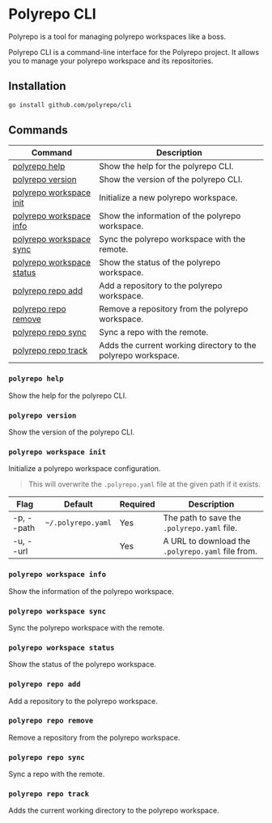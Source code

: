 # Polyrepo CLI

Polyrepo is a tool for managing polyrepo workspaces like a boss.

Polyrepo CLI is a command-line interface for the Polyrepo project. It allows you to manage your polyrepo workspace and its repositories.

## Installation

```bash
go install github.com/polyrepo/cli
```

## Commands

| Command                                                 | Description                                                   |
| ------------------------------------------------------- | ------------------------------------------------------------- |
| [polyrepo help](#polyrepo-help)                         | Show the help for the polyrepo CLI.                           |
| [polyrepo version](#polyrepo-version)                   | Show the version of the polyrepo CLI.                         |
| [polyrepo workspace init](#polyrepo-workspace-init)     | Initialize a new polyrepo workspace.                          |
| [polyrepo workspace info](#polyrepo-workspace-info)     | Show the information of the polyrepo workspace.               |
| [polyrepo workspace sync](#polyrepo-workspace-sync)     | Sync the polyrepo workspace with the remote.                  |
| [polyrepo workspace status](#polyrepo-workspace-status) | Show the status of the polyrepo workspace.                    |
| [polyrepo repo add](#polyrepo-repo-add)                 | Add a repository to the polyrepo workspace.                   |
| [polyrepo repo remove](#polyrepo-repo-remove)           | Remove a repository from the polyrepo workspace.              |
| [polyrepo repo sync](#polyrepo-repo-sync)               | Sync a repo with the remote.                                  |
| [polyrepo repo track](#polyrepo-repo-track)             | Adds the current working directory to the polyrepo workspace. |

### `polyrepo help`

Show the help for the polyrepo CLI.

### `polyrepo version`

Show the version of the polyrepo CLI.

### `polyrepo workspace init`

Initialize a polyrepo workspace configuration.

> This will overwrite the `.polyrepo.yaml` file at the given path if it exists.

| Flag       | Default            | Required | Description                                       |
| ---------- | ------------------ | -------- | ------------------------------------------------- |
| -p, --path | `~/.polyrepo.yaml` | Yes      | The path to save the `.polyrepo.yaml` file.       |
| -u, --url  |                    | Yes      | A URL to download the `.polyrepo.yaml` file from. |

### `polyrepo workspace info`

Show the information of the polyrepo workspace.

### `polyrepo workspace sync`

Sync the polyrepo workspace with the remote.

### `polyrepo workspace status`

Show the status of the polyrepo workspace.

### `polyrepo repo add`

Add a repository to the polyrepo workspace.

### `polyrepo repo remove`

Remove a repository from the polyrepo workspace.

### `polyrepo repo sync`

Sync a repo with the remote.

### `polyrepo repo track`

Adds the current working directory to the polyrepo workspace.
